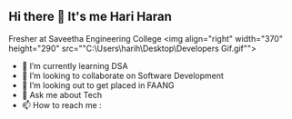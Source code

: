 ## Hi there 👋 It's me Hari Haran

Fresher at Saveetha Engineering College
<img align="right" width="370" height="290" src=""C:\Users\harih\Desktop\Developers Gif.gif"">
- 🌱 I’m currently learning DSA
- 👯 I’m looking to collaborate on Software Development
- 🤔 I’m looking out to get placed in FAANG
- 💬 Ask me about Tech
- 📫 How to reach me :
